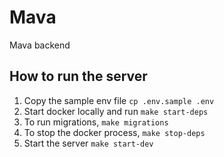 # Mava

Mava backend

## How to run the server

1. Copy the sample env file `cp .env.sample .env`
2. Start docker locally and run `make start-deps`
3. To run migrations, `make migrations`
4. To stop the docker process, `make stop-deps`
5. Start the server `make start-dev`
